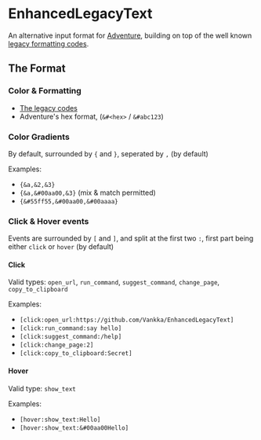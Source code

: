 # EnhancedLegacyText

An alternative input format for [Adventure](https://github.com/KyoriPowered/adventure), 
building on top of the well known [legacy formatting codes](https://minecraft.fandom.com/wiki/Formatting_codes). 

## The Format

### Color & Formatting

- [The legacy codes](https://minecraft.fandom.com/wiki/Formatting_codes)
- Adventure's hex format, (`&#<hex>` / `&#abc123`)

### Color Gradients

By default, surrounded by `{` and `}`, seperated by `,` (by default)

Examples: 
- `{&a,&2,&3}`
- `{&a,&#00aa00,&3}` (mix & match permitted)
- `{&#55ff55,&#00aa00,&#00aaaa}`

### Click & Hover events

Events are surrounded by `[` and `]`, and split at the first two `:`, first part being either `click` or `hover` (by default)

#### Click

Valid types: `open_url`, `run_command`, `suggest_command`, `change_page`, `copy_to_clipboard`

Examples:
- `[click:open_url:https://github.com/Vankka/EnhancedLegacyText]`
- `[click:run_command:say hello]`
- `[click:suggest_command:/help]`
- `[click:change_page:2]`
- `[click:copy_to_clipboard:Secret]`

#### Hover

Valid type: `show_text`

Examples:
- `[hover:show_text:Hello]`
- `[hover:show_text:&#00aa00Hello]`
